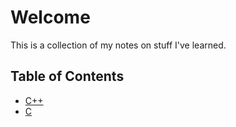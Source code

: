 # Welcome

This is a collection of my notes on stuff I've learned.

## Table of Contents

- [C++](./cpp.md)
- [C](./c.md)


